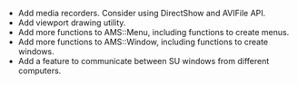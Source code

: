 - Add media recorders. Consider using DirectShow and AVIFile API.
- Add viewport drawing utility.
- Add more functions to AMS::Menu, including functions to create menus.
- Add more functions to AMS::Window, including functions to create windows.
- Add a feature to communicate between SU windows from different computers.
